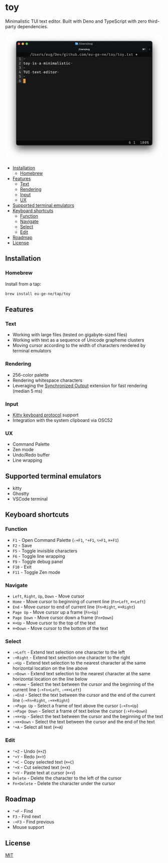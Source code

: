 # toy

Minimalistic TUI text editor. Built with Deno and TypeScript with zero
third-party dependencies.

![toy](etc/toy.png)

- [Installation](#installation)
  - [Homebrew](#homebrew)
- [Features](#features)
  - [Text](#text)
  - [Rendering](#rendering)
  - [Input](#input)
  - [UX](#ux)
- [Supported terminal emulators](#supported-terminal-emulators)
- [Keyboard shortcuts](#keyboard-shortcuts)
  - [Function](#function)
  - [Navigate](#navigate)
  - [Select](#select)
  - [Edit](#edit)
- [Roadmap](#roadmap)
- [License](#license)

## Installation

### Homebrew

Install from a tap:

```bash
brew install eu-ge-ne/tap/toy
```

## Features

### Text

- Working with large files (tested on gigabyte-sized files)
- Working with text as a sequence of Unicode grapheme clusters
- Moving cursor according to the width of characters rendered by terminal
  emulators

### Rendering

- 256-color palette
- Rendering whitespace characters
- Leveraging the
  [Synchronized Output](https://gist.github.com/christianparpart/d8a62cc1ab659194337d73e399004036)
  extension for fast rendering (median 5 ms)

### Input

- [Kitty keyboard protocol](https://sw.kovidgoyal.net/kitty/keyboard-protocol)
  support
- Integration with the system clipboard via OSC52

### UX

- Command Palette
- Zen mode
- Undo/Redo buffer
- Line wrapping

## Supported terminal emulators

- kitty
- Ghostty
- VSCode terminal

## Keyboard shortcuts

### Function

- `F1` - Open Command Palette (`⇧+F1`, `⌃+F1`, `⌥+F1`, `⌘+F1`)
- `F2` - Save
- `F5` - Toggle invisible characters
- `F6` - Toggle line wrapping
- `F9` - Toggle debug panel
- `F10` - Exit
- `F11` - Toggle Zen mode

### Navigate

- `Left`, `Right`, `Up`, `Down` - Move cursor
- `Home` - Move cursor to beginning of current line (`Fn+Left`, `⌘+Left`)
- `End` - Move cursor to end of current line (`Fn+Right`, `⌘+Right`)
- `Page Up` - Move cursor up a frame (`Fn+Up`)
- `Page Down` - Move cursor down a frame (`Fn+Down`)
- `⌘+Up` - Move cursor to the top of the text
- `⌘+Down` - Move cursor to the bottom of the text

### Select

- `⇧+Left` - Extend text selection one character to the left
- `⇧+Right` - Extend text selection one character to the right
- `⇧+Up` - Extend text selection to the nearest character at the same horizontal
  location on the line above
- `⇧+Down` - Extend text selection to the nearest character at the same
  horizontal location on the line below
- `⇧+Home` - Select the text between the cursor and the beginning of the current
  line (`⇧+Fn+Left`, `⇧+⌘+Left`)
- `⇧+End` - Select the text between the cursor and the end of the current line
  (`⇧+Fn+Right`, `⇧+⌘+Right`)
- `⇧+Page Up` - Select a frame of text above the cursor (`⇧+Fn+Up`)
- `⇧+Page Down` - Select a frame of text below the cursor (`⇧+Fn+Down`)
- `⇧+⌘+Up` - Select the text between the cursor and the beginning of the text
- `⇧+⌘+Down` - Select the text between the cursor and the end of the text
- `⌃+A` - Select all text (`⌘+A`)

### Edit

- `⌃+Z` - Undo (`⌘+Z`)
- `⌃+Y` - Redo (`⌘+Y`)
- `⌃+C` - Copy selected text (`⌘+C`)
- ️`⌃+X` - Cut selected text (`⌘+X`)
- `⌃+V` - Paste text at cursor (`⌘+V`)
- `Delete` - Delete the character to the left of the cursor
- `Fn+Delete` - Delete the character under the cursor

## Roadmap

- `⌃+F` - Find
- `F3` - Find next
- `⇧+F3` - Find previous
- Mouse support

## License

[MIT](https://choosealicense.com/licenses/mit)
